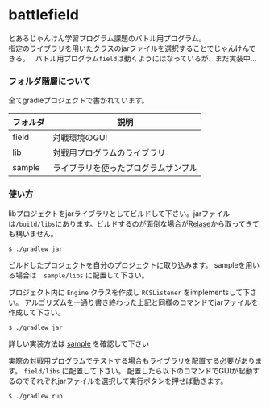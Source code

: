 # battlefield
とあるじゃんけん学習プログラム課題のバトル用プログラム。  
指定のライブラリを用いたクラスのjarファイルを選択することでじゃんけんできる。  
バトル用プログラム`field`は動くようにはなっているが、まだ実装中...

### フォルダ階層について
全てgradleプロジェクトで書かれています。

|フォルダ|説明|
|---|---|
field|対戦環境のGUI
lib|対戦用プログラムのライブラリ
sample|ライブラリを使ったプログラムサンプル

### 使い方
libプロジェクトをjarライブラリとしてビルドして下さい。jarファイルは`/build/libs`にあります。ビルドするのが面倒な場合が[Relase](https://github.com/Khromium/battlefield/releases)から取ってきても構いません。

```
$ ./gradlew jar
```

ビルドしたプロジェクトを自分のプロジェクトに取り込みます。
sampleを用いる場合は　`sample/libs` に配置して下さい。

プロジェクト内に `Engine` クラスを作成し `RCSListener` をimplementsして下さい。
アルゴリズムを一通り書き終わった上記と同様のコマンドでjarファイルを作成して下さい。

```
$ ./gradlew jar
```


詳しい実装方法は [sample](https://github.com/Khromium/battlefield/blob/master/sample/src/main/java/rps/Engine.java) を確認して下さい

実際の対戦用プログラムでテストする場合もライブラリを配置する必要があります。 `field/libs` に配置して下さい。
配置したら以下のコマンドでGUIが起動するのでそれぞれjarファイルを選択して実行ボタンを押せば動きます。

```
$ ./gradlew run
```
